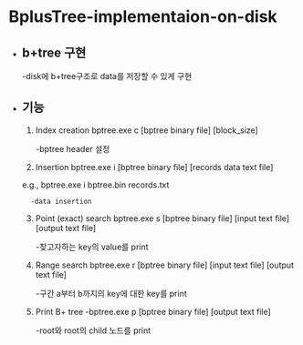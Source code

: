 # BplusTree-implementaion-on-disk


* ## b+tree 구현
  -disk에 b+tree구조로 data를 저장할 수 있게 구현

* ## 기능
  1. Index creation
    bptree.exe c [bptree binary file] [block_size]
    
        -bptree header 설정
    
    
    
  2. Insertion
    bptree.exe i [bptree binary file] [records data text file]
    
    e.g., bptree.exe i bptree.bin records.txt
    
        -data insertion

  3. Point (exact) search
    bptree.exe s [bptree binary file] [input text file] [output text file]
    
        -찾고자하는 key의 value를 print
    
    

  4. Range search
    bptree.exe r [bptree binary file] [input text file] [output text file]
    
        -구간 a부터 b까지의 key에 대한 key를 print
    

  5. Print B+ tree
    -bptree.exe p [bptree binary file] [output text file]
    
        -root와 root의 child 노드를 print
    
